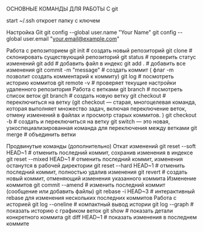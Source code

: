 ОСНОВНЫЕ КОМАНДЫ ДЛЯ РАБОТЫ С git

start ~/.ssh           откроет папку с ключем

Настройка Git
git config --global user.name "Your Name"
git config --global user.email "your.email@example.com"


Работа с репозиторием
git init                   # создать новый репозиторий
git clone <url>            # склонировать существующий репозиторий
git status                 # проверить статус изменений
git add <file>             # добавить файл в индекс
git add .                  # добавить все изменения
git commit -m "message"    # создать коммит ( флаг -m позволит создать комментарий к коммиту)
git log                    # посмотреть историю коммитов
git remote -v       # проверяет текущие настройки удаленного репозитория
Работа с ветками
git branch                 # посмотреть список веток
git branch <name>          # создать новую ветку
git checkout <branch>      # переключиться на ветку (git checkout — старая, многоцелевая команда, которая выполняет множество задач, включая переключение веток, отмену изменений в файлах и просмотр старых коммитов. )
git checkout -b <name>     # создать и переключиться на ветку
git switch — это новая, узкоспециализированная команда для переключения между ветками
git merge <branch>         # объединить ветки

Продвинутые команды (дополнительно)
Откат изменений
git reset --soft HEAD~1    # отменить последний коммит, сохранив изменения в индексе
git reset --mixed HEAD~1   # отменить последний коммит, изменения останутся в рабочей директории
git reset --hard HEAD~1    # отменить последний коммит, полностью удалив изменения
git revert <commit-hash>   # создать новый коммит, отменяющий изменения указанного коммита
Изменение коммитов
git commit --amend         # изменить последний коммит (сообщение или добавить файлы)
git rebase -i HEAD~3       # интерактивный rebase для изменения нескольких последних коммитов
Работа с историей
git log --oneline          # компактный вывод истории
git log --graph            # показать историю с графиком веток
git show <commit-hash>     # показать детали конкретного коммита
git diff HEAD~1            # показать изменения в последнем коммите
